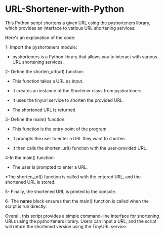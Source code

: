 # URL-Shortener-with-Python
This Python script shortens a given URL using the pyshorteners library, which provides an interface to various URL shortening services.



Here's an explanation of the code:

1- Import the pyshorteners module:

* pyshorteners is a Python library that allows you to interact with various URL shortening services.


2- Define the shorten_url(url) function:

* This function takes a URL as input.

* It creates an instance of the Shortener class from pyshorteners.

* It uses the tinyurl service to shorten the provided URL.

* The shortened URL is returned.


3- Define the main() function:

* This function is the entry point of the program.

* It prompts the user to enter a URL they want to shorten.

* It then calls the shorten_url() function with the user-provided URL.


4-In the main() function:

* The user is prompted to enter a URL.

*The shorten_url() function is called with the entered URL, and the shortened URL is stored.


5- Finally, the shortened URL is printed to the console.

6- The __name__ block ensures that the main() function is called when the script is run directly.

Overall, this script provides a simple command-line interface for shortening URLs using the pyshorteners library. Users can input a URL, and the script will return the shortened version using the TinyURL service.




